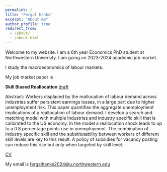 ```yaml
---
permalink: /
title: "Fergal Hanks"
excerpt: "About me"
author_profile: true
redirect_from: 
  - /about/
  - /about.html
---
```


Welcome to my website. I am a 6th year Economics PhD student at Northwestern University. I am going on 2023-2024 academic job market.

I study the macroeconomics of labour markets.

My job market paper is

**Skill Biased Reallocation** [draft](https://hanksf.github.io/files/skill_biased_reallocation.pdf)

Abstract: Workers displaced by the reallocation of labour demand across industries suffer persistent earnings losses, in a large part due to higher unemployment risk.
This paper quantifies the aggregate unemployment implications of a reallocation of labour demand.
I develop a search and matching model with multiple industries and industry specific skill that is calibrated to the US economy.
In the model a reallocation shock leads to up to a 0.8 percentage points rise in unemployment.
The combination of industry specific skill and the substitutability between workers of different skill levels are key to this result.
A policy of subsidies for vacancy posting can reduce this rise but only when targeted by skill level.


[CV](https://hanksf.github.io/files/Fergal_Hanks_CV.pdf)

My email is [fergalhanks2024@u.northwestern.edu](mailto:fergalhanks2024@u.northwestern.edu)
